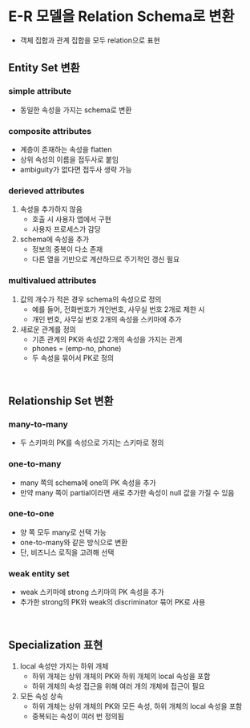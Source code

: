 # E-R 모델을 Relation Schema로 변환
* 객체 집합과 관계 집합을 모두 relation으로 표현

## Entity Set 변환
### simple attribute
* 동일한 속성을 가지는 schema로 변환

### composite attributes
* 계층이 존재하는 속성을 flatten
* 상위 속성의 이름을 접두사로 붙임
* ambiguity가 없다면 접두사 생략 가능

### derieved attributes
1. 속성을 추가하지 않음
    * 호출 시 사용자 앱에서 구현
    * 사용자 프로세스가 감당
2. schema에 속성을 추가
    * 정보의 중복이 다소 존재
    * 다른 열을 기반으로 계산하므로 주기적인 갱신 필요

### multivalued attributes
1. 값의 개수가 적은 경우 schema의 속성으로 정의
    * 예를 들어, 전화번호가 개인번호, 사무실 번호 2개로 제한 시
    * 개인 번호, 사무실 번호 2개의 속성을 스키마에 추가
2. 새로운 관계를 정의
    * 기존 관계의 PK와 속성값 2개의 속성을 가지는 관계
    * phones = (emp-no, phone)
    * 두 속성을 묶어서 PK로 정의

<br/>

## Relationship Set 변환
### many-to-many
* 두 스키마의 PK를 속성으로 가지는 스키마로 정의

### one-to-many
* many 쪽의 schema에 one의 PK 속성을 추가
* 만약 many 쪽이 partial이라면 새로 추가한 속성이 null 값을 가질 수 있음

### one-to-one
* 양 쪽 모두 many로 선택 가능
* one-to-many와 같은 방식으로 변환
* 단, 비즈니스 로직을 고려해 선택

### weak entity set
* weak 스키마에 strong 스키마의 PK 속성을 추가
* 추가한 strong의 PK와 weak의 discriminator 묶어 PK로 사용

<br/>

## Specialization 표현
1. local 속성만 가지는 하위 개체
    * 하위 개체는 상위 개체의 PK와 하위 개체의 local 속성을 포함
    * 하위 개체의 속성 접근을 위해 여러 개의 개체에 접근이 필요
2. 모든 속성 상속
    * 하위 개체는 상위 개체의 PK와 모든 속성, 하위 개체의 local 속성을 포함
    * 중복되는 속성이 여러 번 정의됨